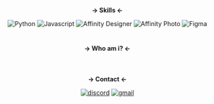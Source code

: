 **<p align = center>-> Skills <-</p>**
<div>
<p align = center>
  <img src = "https://img.shields.io/badge/python-3670A0?style=for-the-badge&logo=python&logoColor=ffdd54" alt = "Python"/><a>
  <img src = "https://img.shields.io/badge/javascript-%23323330.svg?style=for-the-badge&logo=javascript&logoColor=%23F7DF1E" alt = "Javascript"/><a>
  <img src = "https://img.shields.io/badge/affinity%20desginer-%231B72BE.svg?style=for-the-badge&logo=affinity-designer&logoColor=white" alt = "Affinity Designer"/><a>
  <img src = "https://img.shields.io/badge/affinityphoto-%237E4DD2.svg?style=for-the-badge&logo=affinity-photo&logoColor=white" alt = "Affinity Photo"/><a>
  <img src = "https://img.shields.io/badge/figma-%23F24E1E.svg?style=for-the-badge&logo=figma&logoColor=white" alt = "Figma"/><a>
   
</p>

<h1></h1>

**<p align = center>-> Who am i? <-</p>**
<p align="center">
  <img src="https://readme-typing-svg.demolab.com?font=Fira+Code&weight=200&size=17&pause=200&color=F7F7F7&width=830&height=80&lines=I+am+West+Frontend+developer+and+graphic+designer+with+expertise+in+HTML5+%26+CSS3" alt="">
</p>


<h1></h1>

**<p align = center>-> Contact <-</p>**

<p align = center><a href="https://discord.gg/ufU3Q25VGZ"><img src="https://img.shields.io/static/v1?style=for-the-badge&message=Discord&color=5865F2&logo=Discord&logoColor=FFFFFF&label=" alt="discord"></a>
<a href="https://mail.google.com/mail/"><img src="https://img.shields.io/static/v1?style=for-the-badge&message=Gmail&color=FFCE47AA&logo=Gmail&logoColor=FFFFFF&label=" alt="gmail"></a></p>

</div>
